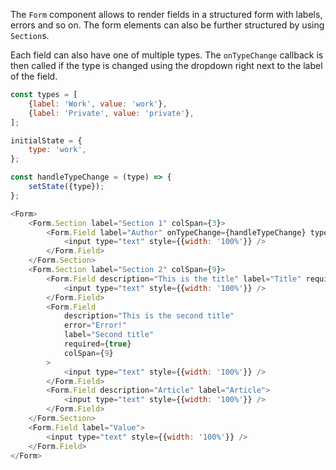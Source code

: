 The `Form` component allows to render fields in a structured form with labels, errors and so on. The form elements can
also be further structured by using `Section`s.

Each field can also have one of multiple types. The `onTypeChange` callback is then called if the type is changed using
the dropdown right next to the label of the field.

```javascript
const types = [
    {label: 'Work', value: 'work'},
    {label: 'Private', value: 'private'},
];

initialState = {
    type: 'work',
};

const handleTypeChange = (type) => {
    setState({type});
};

<Form>
    <Form.Section label="Section 1" colSpan={3}>
        <Form.Field label="Author" onTypeChange={handleTypeChange} types={types} type={state.type}>
            <input type="text" style={{width: '100%'}} />
        </Form.Field>
    </Form.Section>
    <Form.Section label="Section 2" colSpan={9}>
        <Form.Field description="This is the title" label="Title" required={true} colSpan={3}>
            <input type="text" style={{width: '100%'}} />
        </Form.Field>
        <Form.Field
            description="This is the second title"
            error="Error!"
            label="Second title"
            required={true}
            colSpan={9}
        >
            <input type="text" style={{width: '100%'}} />
        </Form.Field>
        <Form.Field description="Article" label="Article">
            <input type="text" style={{width: '100%'}} />
        </Form.Field>
    </Form.Section>
    <Form.Field label="Value">
        <input type="text" style={{width: '100%'}} />
    </Form.Field>
</Form>
```
